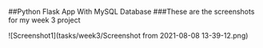 ##Python Flask App With MySQL Database
###These are the screenshots for my week 3 project

![Screenshot1](tasks/week3/Screenshot from 2021-08-08 13-39-12.png)
